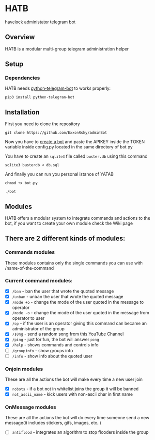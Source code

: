 # HATB
havelock administator telegram bot

## Overview
HATB is a modular multi-group telegram administration helper

## Setup
### Dependencies
HATB needs [python-telegram-bot](https://github.com/python-telegram-bot/python-telegram-bot) to works properly:

`pip3 install python-telegram-bot`

## Installation
First you need to clone the repository

`git clone https://github.com/ExxonRsky/adminBot`

Now you have to [create a bot](https://core.telegram.org/bots#creating-a-new-bot) and paste the APIKEY inside the TOKEN variable inside config.py located in the same directory of bot.py

You have to create an `sqlite3` file called `buster.db` using this command

`sqlite3 busterdb < db.sql`

And finally you can run you personal istance of YATAB

`chmod +x bot.py`

`./bot`

## Modules
HATB offers a modular system to integrate commands and actions to the bot, if you want to create your own module check the Wiki page

## There are 2 different kinds of modules:

### Commands modules
These modules contains only the single commands you can use with /name-of-the-command

### Current command modules:

- [x] `/ban` -  ban the user that wrote the quoted message
- [x] `/unban` - unban the user that wrote the quoted message
- [x] `/mode +o` - change the mode of the user quoted in the message to operator
- [x] `/mode -o` - change the mode of the user quoted in the message from operator to user
- [x] `/op` - if the user is an operator giving this command can became an administrator of the group
- [x] `/s0ng` - send a random song from [this YouTube Channel](https://www.youtube.com/user/bl4ckh4ts0ngs/)
- [x] `/ping` - just for fun, the bot will answer `pong`
- [x] `/help` - shows commands and controls info
- [ ] `/groupinfo` - show groups info
- [ ] `/info` - show info about the quoted user
 
### Onjoin modules
These are all the actions the bot will make every time a new user join

- [x] `nobots` - if a bot not in whitelist joins the group it will be banned
- [x] `not_ascii_name` - kick users with non-ascii char in first name
 
### OnMessage modules
These are all the actions the bot will do every time someone send a new message(it includes stickers, gifs, images, etc..)

- [ ] `antiflood` - integrates an algorithm to stop flooders inside the group
